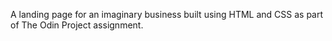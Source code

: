 A landing page for an imaginary business built using HTML and CSS as part of The Odin Project assignment.